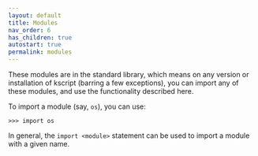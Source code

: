 ```yaml
---
layout: default
title: Modules
nav_order: 6
has_children: true
autostart: true
permalink: modules
---
```


These modules are in the standard library, which means on any version or installation of kscript (barring a few exceptions), you can import any of these modules, and use the functionality described here.

To import a module (say, `os`), you can use:

```ks
>>> import os
```

In general, the `import <module>` statement can be used to import a module with a given name. 



